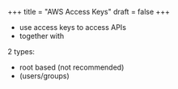 +++
title = "AWS Access Keys"
draft = false
+++

-   use access keys to access APIs
-   together with

2 types:

-   root based (not recommended)
-   (users/groups)